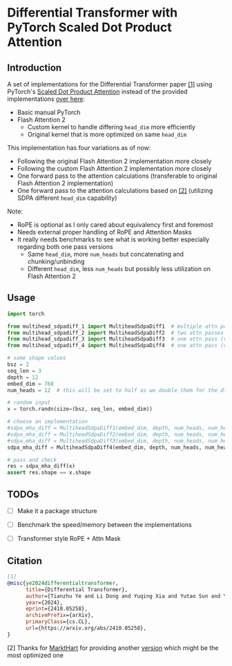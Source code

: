 # Differential Transformer with PyTorch Scaled Dot Product Attention

## Introduction
A set of implementations for the Differential Transformer paper [[1]](#citation) using PyTorch's
[Scaled Dot Product Attention](https://pytorch.org/docs/stable/generated/torch.nn.functional.scaled_dot_product_attention.html) instead
of the provided implementations [over here](https://github.com/microsoft/unilm/tree/master/Diff-Transformer): 
- Basic manual PyTorch
- Flash Attention 2 
  - Custom kernel to handle differing `head_dim` more efficiently
  - Original kernel that is more optimized on same `head_dim`

This implementation has four variations as of now:
- Following the original Flash Attention 2 implementation more closely
- Following the custom Flash Attention 2 implementation more closely
- One forward pass to the attention calculations (transferable to original Flash Attention 2 implementation)
- One forward pass to the attention calculations based on [[2]](#citation) (utilizing SDPA different `head_dim` capability)

Note:
- RoPE is optional as I only cared about equivalency first and foremost
- Needs external proper handling of RoPE and Attention Masks
- It really needs benchmarks to see what is working better especially regarding both 
one pass versions 
  - Same `head_dim`, more `num_heads` but concatenating and chunking/unbinding
  - Different `head_dim`, less `num_heads` but possibly less utilization on Flash Attention 2


## Usage
```python
import torch

from multihead_sdpadiff_1 import MultiheadSdpaDiff1  # multiple attn passes
from multihead_sdpadiff_2 import MultiheadSdpaDiff2  # two attn passes
from multihead_sdpadiff_3 import MultiheadSdpaDiff3  # one attn pass (v1)
from multihead_sdpadiff_4 import MultiheadSdpaDiff4  # one attn pass (v2)

# some shape values
bsz = 2
seq_len = 3
depth = 12
embed_dim = 768
num_heads = 12  # this will be set to half as we double them for the diff 

# random input
x = torch.randn(size=(bsz, seq_len, embed_dim))

# choose an implementation
#sdpa_mha_diff = MultiheadSdpaDiff1(embed_dim, depth, num_heads, num_heads)
#sdpa_mha_diff = MultiheadSdpaDiff2(embed_dim, depth, num_heads, num_heads)
#sdpa_mha_diff = MultiheadSdpaDiff3(embed_dim, depth, num_heads, num_heads)
sdpa_mha_diff = MultiheadSdpaDiff4(embed_dim, depth, num_heads, num_heads)

# pass and check
res = sdpa_mha_diff(x)
assert res.shape == x.shape
```


## TODOs
- [ ] Make it a package structure
- [ ] Benchmark the speed/memory between the implementations
- [ ] Transformer style RoPE + Attn Mask


## Citation

```bibtex
[1]
@misc{ye2024differentialtransformer,
      title={Differential Transformer}, 
      author={Tianzhu Ye and Li Dong and Yuqing Xia and Yutao Sun and Yi Zhu and Gao Huang and Furu Wei},
      year={2024},
      eprint={2410.05258},
      archivePrefix={arXiv},
      primaryClass={cs.CL},
      url={https://arxiv.org/abs/2410.05258}, 
}
```

[2] Thanks for [MarktHart](https://github.com/MarktHart) for providing another [version](https://github.com/microsoft/unilm/pull/1633#issuecomment-2407941437) which might be the most optimized one
